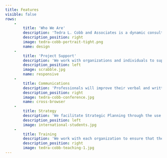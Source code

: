 ```yaml
---
title: Features
visible: false
rows:
    -
        title: 'Who We Are'
        description: 'Tedra L. Cobb and Associates is a dynamic consulting firm dedicated to providing organizations with reliable, consistent and up to date training programs and other professional and development services. Our clients include government and private sector corporations, educational institutions and not-for-profit companies.'
        description_position: right
        image: tedra-cobb-portrait-tight.png
        name: design
    -
        title: 'Project Support'
        description: 'We work with organizations and individuals to support projects and initiatives - ranging from grant strategies to personnel management planning.  Our goal is to partner with you to support both large and small projects.'
        description_position: left
        image: scrabble.jpg
        name: responsive
    -
        title: Communications
        description: 'Professionals will improve their verbal and written English, their professional, business, and interpersonal communication skills.'
        description_position: right
        image: tedra-cobb-conference.jpg
        name: cross-browser
    -
        title: Strategy
        description: 'We facilitate Strategic Planning through the use of the Situation Appraisal process, questioning, brainstorming and discussion.  Situation appraisal is a tool to help us clarify and manage the problems that face us.'
        description_position: left
        image: international-students.jpg
    -
        title: Training
        description: 'We work with each organization to ensure that the training we provide is targeted to the intended outcomes.  Trainings are focused on specific outcomes.'
        description_position: right
        image: tedra-cobb-teaching-1.jpg
---
```


